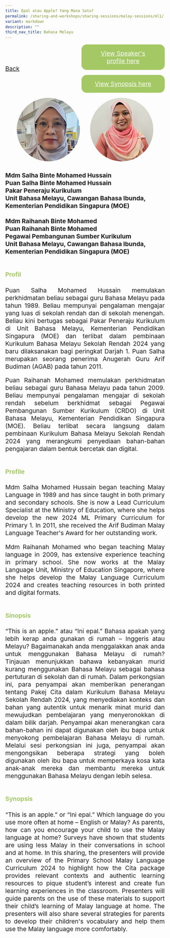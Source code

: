 ```yaml
---
title: Epal atau Apple? Yang Mana Satu?
permalink: /sharing-and-workshops/sharing-sessions/malay-sessions/ml1/
variant: markdown
description: ""
third_nav_title: Bahasa Melayu
---
```

<style>
.entry-title{
  font-size: 2.25rem;
  font-weight: 700;
  margin-bottom: 2rem;
  text-align: center;
}
.entry-content p{
  text-align: justify;
}

.entry-title.supported-by{
  margin-bottom: 0;
  margin-top: 3rem;
}

.entry-content .buttons-container{
  align-items: center;
  column-gap: 1rem;
  display: flex;
  flex-wrap: wrap;
  justify-content: center;
}
.entry-content .buttons-container .btn-link{
  background-color: #7431e8;
  border-radius: 0.4rem;
  color: #fff;
  font-size: 1.5rem;
  margin-bottom: 1rem;
  padding: 15px 20px;
  text-align: center;
  text-decoration: none;
  width: 15rem;
}
.entry-content .buttons-container .btn-link:hover{
  background-color: lightgrey;
}

.entry-content.sharing-sessions{
  align-items: center;
  display: flex;
  flex-direction: column;
  row-gap: 1.5rem;
}
.entry-content.sharing-sessions .session-item{
  align-items: flex-start;
  background-color:#d84178;
  border-radius: 0.5rem;
  color: #ffffff;
  row-gap: 2rem;
  display: flex;
  font-size: 1.1rem;
  flex-direction: column;
  line-height: 1.2;
  justify-content: space-between;
  margin-bottom: 2rem;
  padding: 1rem;
  width: 100%;
}
.entry-content.sharing-sessions .session-item .lower-wrapper{
  display: flex;
  flex-direction: column;
  row-gap: 2rem;
  width: 100%;
}
.entry-content.sharing-sessions .session-item .session-link{
  border: 2px solid lightgrey;
  border-radius: 0.5rem;
  padding: 1rem;
  text-align: center;
}
.entry-content.sharing-sessions .session-item .session-link a{
  color: #ffffff;
}

.entry-content.sharing-sessions.malay-sessions .session-item{
  background-color: #a3c864;
}

.entry-content.sharing-sessions.tamil-sessions .session-item,
.entry-content.sharing-sessions.preschools-exhibitors .session-item{
  background-color: #9b4490;
}

.entry-content.sharing-sessions.english-sessions .session-item{
  background-color: #fa0;
}

.entry-content.sharing-sessions.primary-secondary-exhibitors .session-item{
  background-color: #a3c864;
}

.entry-content.sharing-sessions .session-item .session-link:hover{
  background-color: lightgrey;
}

.entry-content.sharing-session-item{
  font-size: 1.2rem;
}
.entry-content.sharing-session-item .sharing-sessions-nav{
  align-items: center;
  column-gap: 1rem;
  display: flex;
  flex-wrap: wrap;
  justify-content: space-between;
  padding-bottom: 1rem;
}
.entry-content.sharing-session-item .sharing-sessions-nav .inner-nav-wrapper{
  column-gap: 1rem;
  display: flex;
  flex: 2;
  flex-wrap: wrap;
  justify-content: flex-end;
  row-gap: 1rem;
}
.entry-content.sharing-session-item .sharing-sessions-nav .inner-nav-wrapper .nav-btn{
  background-color: #d84178;
  border-radius: 1rem;
  color: #fff;
  padding: 1rem 2rem;
  text-align: center;
  width: 100%;
}
.entry-content.sharing-session-item.malay-session .sharing-sessions-nav .inner-nav-wrapper .nav-btn{
  background-color: #a3c864;
}
.entry-content.sharing-session-item.tamil-session .sharing-sessions-nav .inner-nav-wrapper .nav-btn{
  background-color: #9b4490;
}
.entry-content.sharing-session-item.english-session .sharing-sessions-nav .inner-nav-wrapper .nav-btn{
  background-color: #fa0;
}
.entry-content.sharing-session-item .sharing-sessions-nav .inner-nav-wrapper .nav-btn:hover{
  background-color: lightgrey;
}
.entry-content.sharing-session-item .profile-photo-container{
  align-items: center;
  column-gap: 1rem;
  display: flex;
  flex-wrap: wrap;
  justify-content: space-between;
  row-gap: 1rem;
}
.entry-content.sharing-session-item .profile-photo{
  align-items: center;
  column-gap: 2rem;
  display: flex;
  flex-wrap: wrap;
  justify-content: center;
  row-gap: 2rem;
  margin-bottom: 2rem;
}
.entry-content.sharing-session-item .profile-photo img{
  border-radius: 100px;
  width: 200px;
}
.entry-content.sharing-session-item.awardee-item .profile-photo{
  width: 100%;
}
.entry-content.sharing-session-item .profile-name{
  font-weight: 700;
  margin-bottom: 3rem;
}
.entry-content.sharing-session-item h4{
  color: #d84178;
}
.entry-content.sharing-session-item.malay-session h4{
  color: #a3c864;
}
.entry-content.sharing-session-item.tamil-session h4{
  color: #9b4490;
}
.entry-content.sharing-session-item.english-session h4{
  color: #fa0;
}
.entry-content.sharing-session-item.awardee-item h3,
.entry-content.sharing-session-item.awardee-item h4{
  color: #4372d6;
}
.entry-content.sharing-session-item .section-wrapper{
  margin-bottom: 3rem;
}

.entry-content.awardees-container h4{
  font-weight: 700;
  margin-bottom: 3rem;
}
.entry-content.awardees-container a{
  text-decoration: none;
}
.entry-content.awardees-container .section-wrapper{
  margin-bottom: 10rem;
}
.entry-content.awardees-container .section-row{
  column-gap: 1rem;
  display: flex;
  flex-wrap: wrap;
  justify-content: space-around;
  row-gap: 1rem;
}
.entry-content.awardees-container .section-column{
  width: 30%;
}
.entry-content.awardees-container .awardee-wrapper{
  align-items: center;
  display: flex;
  flex-direction: column;
  justify-content: center;
  row-gap: 1rem;
}
.entry-content.awardees-container .awardee-wrapper .awardee-pic{
  width: 10rem;
}
.entry-content.awardees-container .awardee-wrapper .awardee-profile{
  color: #484848;
  text-align: center;
}
.entry-content.awardees-container .awardee-wrapper .name-english{
  font-size: 1.25rem;
  margin-bottom: 1rem;
}
.entry-content.awardees-container .awardee-wrapper .name-chinese{
  font-size: 1.25rem;
  margin-bottom: 1rem;
}

.entry-content .btntop{
  position: fixed;
  float: right;
  bottom: 20px;
  right: 80px;
  z-index: 99;
  boder: none;
  background-color: #3bb9ff;
  cursor: pointer;
  padding: 15px;
  boder-radius: 4px;
  color: #fff;
  font-weight: 600;
}

.coming-soon{
  color: #7431e8;
  font-size: 2rem;
  font-weight: 700;
  margin-top: 3rem;
  text-align: center;
}

@media all and (min-width: 40rem ){
  .entry-content.sharing-sessions{
    align-items: flex-start;
    display: flex;
    flex-direction: column;
    row-gap: 1.5rem;
  }

  
  .entry-content.sharing-sessions .session-item .lower-wrapper{
    align-items: center;
    flex-direction: row;
    justify-content: space-between;
  }

  .entry-content.sharing-session-item .sharing-sessions-nav .inner-nav-wrapper .nav-btn{
    width: 45%;
  }
}
</style>

<div class="entry-content sharing-session-item malay-session">
<div class="sharing-sessions-nav">
<a href="/sharing-and-workshops/sharing-sessions/malay-sessions/">Back</a>
<div class="inner-nav-wrapper">
<a class="nav-btn" href="#C1">View Speaker's profile here</a>
<a class="nav-btn" href="#C2">View Synopsis here</a>
</div>
</div>

<div class="profile-photo">
<img alt="Salha Binte Mohamed Hussain" src="/images/Sharing_sessions/salha-binte-mohamed-hussain.jpg">
<img alt="Raihanah Binte Mohamed" src="/images/Sharing_sessions/raihanah-binte-mohamed.jpg">
</div>

<div class="profile-name">
Mdm Salha Binte Mohamed Hussain<br>
Puan Salha Binte Mohamed Hussain<br>
Pakar Peneraju Kurikulum<br>
Unit Bahasa Melayu, Cawangan Bahasa Ibunda, Kementerian Pendidikan Singapura (MOE)<br>
<br>
Mdm Raihanah Binte Mohamed<br>
Puan Raihanah Binte Mohamed<br>
Pegawai Pembangunan Sumber Kurikulum<br>
Unit Bahasa Melayu, Cawangan Bahasa Ibunda, Kementerian Pendidikan Singapura (MOE)
</div>

<div class="section-wrapper">
<h4 id="C1">Profil</h4>
<p>
Puan Salha Mohamed Hussain memulakan perkhidmatan beliau sebagai guru Bahasa Melayu pada tahun 1989. Beliau mempunyai pengalaman mengajar yang luas di sekolah rendah dan di sekolah menengah. Beliau kini bertugas sebagai Pakar Peneraju Kurikulum di Unit Bahasa Melayu, Kementerian Pendidikan Singapura (MOE) dan terlibat dalam pembinaan Kurikulum Bahasa Melayu Sekolah Rendah 2024 yang baru dilaksanakan bagi peringkat Darjah 1. Puan Salha merupakan seorang penerima Anugerah Guru Arif Budiman (AGAB) pada tahun 2011.
</p>
<p>
Puan Raihanah Mohamed memulakan perkhidmatan beliau sebagai guru Bahasa Melayu pada tahun 2009. Beliau mempunyai pengalaman mengajar di sekolah rendah sebelum berkhidmat sebagai Pegawai Pembangunan Sumber Kurikulum (CRDO) di Unit Bahasa Melayu, Kementerian Pendidikan Singapura (MOE). Beliau terlibat secara langsung dalam pembinaan Kurikulum Bahasa Melayu Sekolah Rendah 2024 yang merangkumi penyediaan bahan-bahan pengajaran dalam bentuk bercetak dan digital.
</p>
</div>

<div class="section-wrapper">
<h4>Profile</h4>
<p>
Mdm Salha Mohamed Hussain began teaching Malay Language in 1989 and has since taught in both primary and secondary schools. She is now a Lead Curriculum Specialist at the Ministry of Education, where she helps develop the new 2024 ML Primary Curriculum for Primary 1. In 2011, she received the Arif Budiman Malay Language Teacher's Award for her outstanding work.
</p>
<p>
Mdm Raihanah Mohamed who began teaching Malay language in 2009,  has extensive experience teaching in primary school. She now works at the Malay Language Unit, Ministry of Education Singapore, where she helps develop the Malay Language Curriculum 2024 and creates teaching resources in both printed and digital formats.
</p>
</div>

<div class="section-wrapper">
<h4 id="C2">Sinopsis</h4> 
<p>
“This is an apple.” atau “Ini epal.” Bahasa apakah yang lebih kerap anda gunakan di rumah – Inggeris atau Melayu? Bagaimanakah anda menggalakkan anak anda untuk menggunakan Bahasa Melayu di rumah? Tinjauan menunjukkan bahawa kebanyakan murid kurang menggunakan Bahasa Melayu sebagai bahasa pertuturan di sekolah dan di rumah. Dalam perkongsian ini, para penyampai akan memberikan penerangan tentang Pakej Cita dalam Kurikulum Bahasa Melayu Sekolah Rendah 2024, yang menyediakan konteks dan bahan yang autentik untuk menarik minat murid dan mewujudkan pembelajaran yang menyeronokkan di dalam bilik darjah. Penyampai akan menerangkan cara bahan-bahan ini dapat digunakan oleh ibu bapa untuk menyokong pembelajaran Bahasa Melayu di rumah. Melalui sesi perkongsian ini juga, penyampai akan mengongsikan beberapa strategi yang boleh digunakan oleh ibu bapa untuk memperkaya kosa kata anak-anak mereka dan membantu mereka untuk menggunakan Bahasa Melayu dengan lebih selesa.
</p>
</div>

<div class="section-wrapper">
<h4>Synopsis</h4> 
<p>
“This is an apple.” or “Ini epal.” Which language do you use more often at home – English or Malay? As parents, how can you encourage your child to use the Malay language at home? Surveys
have shown that students are using less Malay in their conversations in school and at home. In this sharing, the presenters will provide an overview of the Primary School Malay Language Curriculum 2024 to highlight how the Cita package provides relevant contexts and authentic learning resources to pique student’s interest and create fun learning experiences in the classroom. Presenters will guide parents on the use of these materials to support their child’s learning of Malay language at home. The presenters will also share several strategies for parents to develop their children's vocabulary and help them use the Malay language more comfortably.
</p>
</div>

<div class="section-wrapper">
</div>
</div>